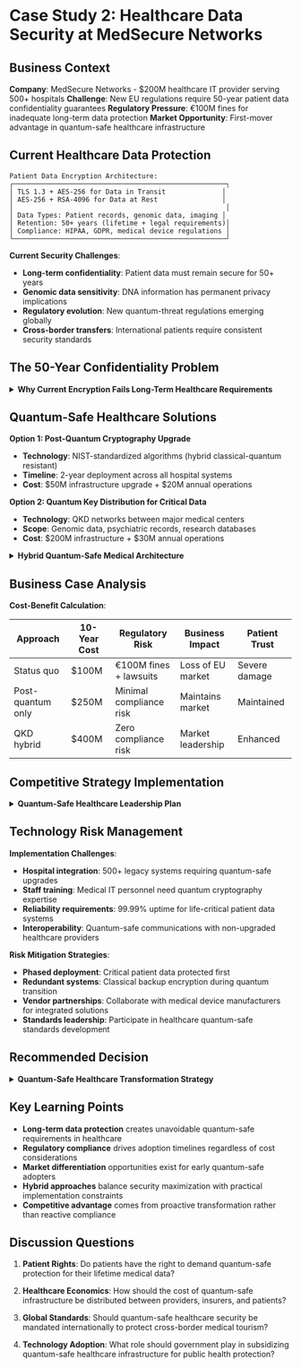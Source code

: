# Case Study 2: Healthcare Data Security at MedSecure Networks

## Business Context

**Company**: MedSecure Networks - $200M healthcare IT provider serving 500+ hospitals
**Challenge**: New EU regulations require 50-year patient data confidentiality guarantees
**Regulatory Pressure**: €100M fines for inadequate long-term data protection **Market
Opportunity**: First-mover advantage in quantum-safe healthcare infrastructure

## Current Healthcare Data Protection

```
Patient Data Encryption Architecture:
┌─────────────────────────────────────────────────────┐
│ TLS 1.3 + AES-256 for Data in Transit              │
│ AES-256 + RSA-4096 for Data at Rest                │
│                                                     │
│ Data Types: Patient records, genomic data, imaging │
│ Retention: 50+ years (lifetime + legal requirements)│
│ Compliance: HIPAA, GDPR, medical device regulations │
└─────────────────────────────────────────────────────┘
```

**Current Security Challenges**:

- **Long-term confidentiality**: Patient data must remain secure for 50+ years
- **Genomic data sensitivity**: DNA information has permanent privacy implications
- **Regulatory evolution**: New quantum-threat regulations emerging globally
- **Cross-border transfers**: International patients require consistent security standards

## The 50-Year Confidentiality Problem

<details>
<summary><strong>Why Current Encryption Fails Long-Term Healthcare Requirements</strong></summary>

**The Quantum Timeline Threat**:

- **Current encryption lifespan**: RSA-4096 estimated secure until ~2030
- **Healthcare data lifespan**: Patient records retained 50+ years
- **Vulnerability gap**: 20+ years of cryptographic weakness exposure
- **Regulatory mandate**: EU medical device regulation requires "quantum-safe" data
  protection by 2027

**Healthcare-Specific Risks**:

- **Genomic discrimination**: DNA data breaches enable lifetime insurance/employment
  discrimination
- **Medical history exposure**: Mental health, addiction, genetic predisposition
  information
- **Identity theft**: Complete medical profiles enable sophisticated impersonation
- **Research data poisoning**: Compromised datasets undermine medical research integrity

**Regulatory Compliance Crisis**:

- **GDPR Article 32**: Requires "appropriate technical measures" for data protection
- **EU Cybersecurity Act**: Mandates quantum-resistant encryption for medical devices
- **US HIPAA evolution**: Proposed updates require quantum-safe standards
- **Insurance requirements**: Cyber liability policies increasingly exclude quantum
  vulnerabilities

</details>

## Quantum-Safe Healthcare Solutions

**Option 1: Post-Quantum Cryptography Upgrade**

- **Technology**: NIST-standardized algorithms (hybrid classical-quantum resistant)
- **Timeline**: 2-year deployment across all hospital systems
- **Cost**: $50M infrastructure upgrade + $20M annual operations

**Option 2: Quantum Key Distribution for Critical Data**

- **Technology**: QKD networks between major medical centers
- **Scope**: Genomic data, psychiatric records, research databases
- **Cost**: $200M infrastructure + $30M annual operations

<details>
<summary><strong>Hybrid Quantum-Safe Medical Architecture</strong></summary>

**Three-Tier Data Classification**:

**Tier 1 - Quantum-Protected (Ultra-Sensitive)**:

- **Data types**: Genomic sequences, psychiatric records, VIP patient data
- **Technology**: QKD + quantum-enhanced encryption
- **Coverage**: 10 major medical centers, genomic research facilities
- **Security**: Information-theoretic protection for 100+ year confidentiality

**Tier 2 - Post-Quantum Protected (Highly Sensitive)**:

- **Data types**: Standard patient records, diagnostic imaging, lab results
- **Technology**: CRYSTALS-Kyber + quantum random number generation
- **Coverage**: All 500 hospitals and clinics
- **Security**: Computational security resistant to quantum attacks

**Tier 3 - Enhanced Classical (Routine Medical Data)**:

- **Data types**: Appointment scheduling, basic administrative records
- **Technology**: Upgraded AES with quantum-safe key management
- **Coverage**: All healthcare IT systems
- **Security**: Current best practices with quantum-safe upgrades

**Implementation Strategy**:

```
Healthcare QKD Network:
Major Medical Centers ↔ QKD Links ↔ Central Genomic Database
        ↓
Post-Quantum Encryption
        ↓
Regional Hospitals ↔ Secure Networks ↔ Patient Record Systems
```

</details>

## Business Case Analysis

**Cost-Benefit Calculation**:

| Approach          | 10-Year Cost | Regulatory Risk         | Business Impact   | Patient Trust |
| ----------------- | ------------ | ----------------------- | ----------------- | ------------- |
| Status quo        | $100M        | €100M fines + lawsuits  | Loss of EU market | Severe damage |
| Post-quantum only | $250M        | Minimal compliance risk | Maintains market  | Maintained    |
| QKD hybrid        | $400M        | Zero compliance risk    | Market leadership | Enhanced      |

## Competitive Strategy Implementation

<details>
<summary><strong>Quantum-Safe Healthcare Leadership Plan</strong></summary>

**Phase 1 (Year 1): Regulatory Compliance Foundation**

- **Goal**: Meet EU quantum-safe requirements before competitors
- **Action**: Deploy post-quantum cryptography across all systems
- **Investment**: $50M in infrastructure upgrades
- **Outcome**: Maintain European market access, avoid regulatory penalties

**Phase 2 (Years 2-3): Quantum-Safe Premium Services**

- **Goal**: Establish market differentiation through quantum security
- **Action**: Deploy QKD for genomic data and premium patient services
- **Investment**: $150M in selective QKD infrastructure
- **Outcome**: Premium pricing for "quantum-safe" healthcare services

**Phase 3 (Years 4-5): Quantum Healthcare Ecosystem**

- **Goal**: Platform leadership in quantum-safe medical infrastructure
- **Action**: Expand QKD network, enable quantum-safe medical research
- **Investment**: $200M in ecosystem development
- **Outcome**: Market dominance in next-generation healthcare security

**Revenue Opportunities**:

- **Quantum-safe certification**: $5K/month premium per hospital for quantum-guaranteed
  security
- **Genomic data services**: $100/genome for quantum-protected genetic analysis
- **International expansion**: Access to quantum-regulation markets (EU, Japan, Singapore)
- **Research partnerships**: Quantum-safe platforms for pharmaceutical R&D

</details>

## Technology Risk Management

**Implementation Challenges**:

- **Hospital integration**: 500+ legacy systems requiring quantum-safe upgrades
- **Staff training**: Medical IT personnel need quantum cryptography expertise
- **Reliability requirements**: 99.99% uptime for life-critical patient data systems
- **Interoperability**: Quantum-safe communications with non-upgraded healthcare providers

**Risk Mitigation Strategies**:

- **Phased deployment**: Critical patient data protected first
- **Redundant systems**: Classical backup encryption during quantum transition
- **Vendor partnerships**: Collaborate with medical device manufacturers for integrated
  solutions
- **Standards leadership**: Participate in healthcare quantum-safe standards development

## Recommended Decision

<details>
<summary><strong>Quantum-Safe Healthcare Transformation Strategy</strong></summary>

**Business Rationale**: The 50-year confidentiality requirement for healthcare data makes
quantum-safe encryption mandatory, not optional. Early adoption creates competitive
advantage while regulatory compliance becomes an existential requirement.

**Implementation Recommendation**:

1. **Immediate (Months 1-12)**: Deploy post-quantum cryptography for regulatory compliance
2. **Strategic (Years 2-3)**: Implement QKD for genomic and ultra-sensitive data
3. **Expansion (Years 4-5)**: Build quantum-safe healthcare ecosystem for market
   leadership

**Success Metrics**:

- **Compliance**: Zero regulatory violations from quantum vulnerabilities
- **Market share**: 25% increase in EU healthcare market penetration
- **Revenue**: $100M annual premium from quantum-safe service offerings
- **Patient trust**: Measurable improvement in patient confidence scores

**Investment Justification**: $400M investment over 5 years generates $500M in additional
revenue while eliminating €100M+ in regulatory risk exposure. The alternative - losing EU
market access - costs far more than proactive quantum-safe adoption.

</details>

## Key Learning Points

- **Long-term data protection** creates unavoidable quantum-safe requirements in
  healthcare
- **Regulatory compliance** drives adoption timelines regardless of cost considerations
- **Market differentiation** opportunities exist for early quantum-safe adopters
- **Hybrid approaches** balance security maximization with practical implementation
  constraints
- **Competitive advantage** comes from proactive transformation rather than reactive
  compliance

## Discussion Questions

1. **Patient Rights**: Do patients have the right to demand quantum-safe protection for
   their lifetime medical data?

2. **Healthcare Economics**: How should the cost of quantum-safe infrastructure be
   distributed between providers, insurers, and patients?

3. **Global Standards**: Should quantum-safe healthcare security be mandated
   internationally to protect cross-border medical tourism?

4. **Technology Adoption**: What role should government play in subsidizing quantum-safe
   healthcare infrastructure for public health protection?
